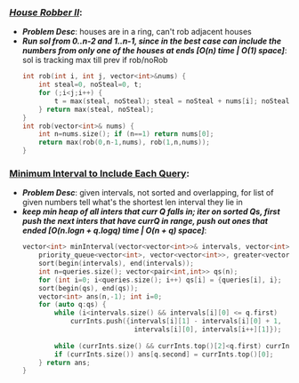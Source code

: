### ***[House Robber II](https://leetcode.com/problems/house-robber-ii/)***:
- ***Problem Desc***: houses are in a ring, can't rob adjacent houses
- ***Run sol from 0..n-2 and 1..n-1, since in the best case can include the numbers from only one of the houses at ends [O(n) time | O(1) space]***: sol is tracking max till prev if rob/noRob
  ```cpp
  int rob(int i, int j, vector<int>&nums) {
      int steal=0, noSteal=0, t;
      for (;i<j;i++) {
          t = max(steal, noSteal); steal = noSteal + nums[i]; noSteal = t;
      } return max(steal, noSteal);
  }
  int rob(vector<int>& nums) {
      int n=nums.size(); if (n==1) return nums[0];
      return max(rob(0,n-1,nums), rob(1,n,nums));
  }
  ```

### [Minimum Interval to Include Each Query](https://leetcode.com/problems/minimum-interval-to-include-each-query/):
- ***Problem Desc***: given intervals, not sorted and overlapping, for list of given numbers tell what's the shortest len interval they lie in
- ***keep min heap of all inters that curr Q falls in; iter on sorted Qs, first push the next inters that have currQ in range, push out ones that ended [O(n.logn + q.logq) time | O(n + q) space]***:
  ```cpp
  vector<int> minInterval(vector<vector<int>>& intervals, vector<int>& queries) {
      priority_queue<vector<int>, vector<vector<int>>, greater<vector<int>>> currInts;
      sort(begin(intervals), end(intervals));
      int n=queries.size(); vector<pair<int,int>> qs(n); 
      for (int i=0; i<queries.size(); i++) qs[i] = {queries[i], i};
      sort(begin(qs), end(qs));
      vector<int> ans(n,-1); int i=0;
      for (auto q:qs) {
          while (i<intervals.size() && intervals[i][0] <= q.first)
              currInts.push({intervals[i][1] - intervals[i][0] + 1, 
                              intervals[i][0], intervals[i++][1]});
          
          while (currInts.size() && currInts.top()[2]<q.first) currInts.pop();
          if (currInts.size()) ans[q.second] = currInts.top()[0];
      } return ans;
  }
  ```

